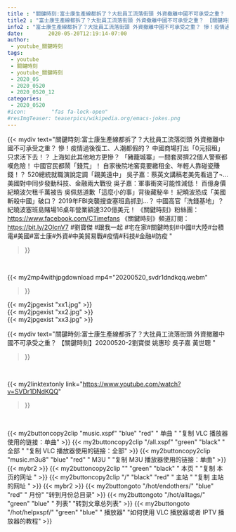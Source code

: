 ```yaml
---
title : "關鍵時刻:富士康生產線都拆了？大批員工流落街頭 外資撤離中國不可承受之重？ 【關鍵時刻】20200520-2劉寶傑 姚惠珍 吳子嘉 黃世聰 "
title2 : "富士康生產線都拆了？大批員工流落街頭 外資撤離中國不可承受之重？ 【關鍵時刻】20200520-2劉寶傑 姚惠珍 吳子嘉 黃世聰 "
info2 : "富士康生產線都拆了？大批員工流落街頭 外資撤離中國不可承受之重？ 慘！疫情過後復工、人潮都假的？ 中國商場打出「0元招租」只求活下去！？ 上海如此其他地方更慘？ 「豬籠城寨」一間套房擠22個人警察都嘆危險！ 中國官民都鬧「錢荒」！ 自家後院地窖竟要繳租金、年輕人靠碰瓷賺錢！？ 520總統就職演說定調「親美遠中」 吳子嘉：蔡英文講稿老美先看過了¬… 美國對中同步發動科技、金融兩大戰役 吳子嘉：軍事衝突可能性減低！ 百億身價紀曉波欠租千萬被告 吳佩慈道歉「這麼小的事」背後藏秘辛！ 紀曉波恐成「美國斬殺中國」破口？ 2019年FBI突襲搜查塞班島抓到…？ 中國高官「洗錢基地」？ 紀曉波塞班島賭場16桌年營業額達320億美元！  《關鍵時刻》粉絲團：https://www.facebook.com/CTimefans 《關鍵時刻》頻道訂閱：https://bit.ly/2OlcnV7  #劉寶傑  #跟我一起 #宅在家#關鍵時刻#中國#大陸#台積電#美國#富士康#外資#中美貿易戰#疫情#科技#金融#防疫 "
date:        2020-05-20T12:19:14-07:00
author:
 - youtube_關鍵時刻
tags:
 - youtube
 - 關鍵時刻
 - youtube_關鍵時刻
 - 2020_05
 - 2020_0520
 - 2020_0520_12
categories:
 - 2020_0520
#icon:        "fas fa-lock-open"
#resImgTeaser: teaserpics/wikipedia.org/emacs-jokes.png
---
```


{{< mydiv text="關鍵時刻:富士康生產線都拆了？大批員工流落街頭 外資撤離中國不可承受之重？ 慘！疫情過後復工、人潮都假的？ 中國商場打出「0元招租」只求活下去！？ 上海如此其他地方更慘？ 「豬籠城寨」一間套房擠22個人警察都嘆危險！ 中國官民都鬧「錢荒」！ 自家後院地窖竟要繳租金、年輕人靠碰瓷賺錢！？ 520總統就職演說定調「親美遠中」 吳子嘉：蔡英文講稿老美先看過了¬… 美國對中同步發動科技、金融兩大戰役 吳子嘉：軍事衝突可能性減低！ 百億身價紀曉波欠租千萬被告 吳佩慈道歉「這麼小的事」背後藏秘辛！ 紀曉波恐成「美國斬殺中國」破口？ 2019年FBI突襲搜查塞班島抓到…？ 中國高官「洗錢基地」？ 紀曉波塞班島賭場16桌年營業額達320億美元！  《關鍵時刻》粉絲團：https://www.facebook.com/CTimefans 《關鍵時刻》頻道訂閱：https://bit.ly/2OlcnV7  #劉寶傑  #跟我一起 #宅在家#關鍵時刻#中國#大陸#台積電#美國#富士康#外資#中美貿易戰#疫情#科技#金融#防疫 "
>}}
<br>


{{< my2mp4withjpgdownload mp4="20200520_svdr1dndkqq.webm"
>}}

{{< my2jpgexist "xx1.jpg" >}}<br>
{{< my2jpgexist "xx2.jpg" >}}<br>
{{< my2jpgexist "xx3.jpg" >}}<br>



{{< mydiv text="關鍵時刻:富士康生產線都拆了？大批員工流落街頭 外資撤離中國不可承受之重？ 【關鍵時刻】20200520-2劉寶傑 姚惠珍 吳子嘉 黃世聰 "
>}}
<br>

{{< my2linktextonly link="https://www.youtube.com/watch?v=SVDr1DNdKQQ"
>}}


<br>

{{< my2buttoncopy2clip "music.xspf"        "blue"   "red"    " 单曲 "  "复制 VLC 播放器使用的链接：单曲" >}} {{< my2buttoncopy2clip "/all.xspf"         "green"  "black"  " 全部 "  "复制 VLC 播放器使用的链接：全部" >}} {{< my2buttoncopy2clip "music.m3u8"        "blue"   "red"    " M3U  "    "复制 M3U 播放器使用的链接：单曲" >}} {{< mybr2 >}} {{< my2buttoncopy2clip ""                  "green"  "black"  " 本页 "    "复制 本页的网址 " >}} {{< my2buttoncopy2clip "/"                 "black"  "red"    " 主站 "    "复制 主站的网址 " >}} {{< mybr2 >}} {{< my2buttongoto      "/hot/endothers/"   "blue"   "red"    " 月份"   "转到月份总目录" >}} {{< my2buttongoto      "/hot/alltags/"     "green"  "blue"   " 列表"   "转到文章总列表" >}} {{< my2buttongoto      "/hot/helpxspf/"    "green"  "blue"   " 播放器" "如何使用 VLC 播放器或者 IPTV 播放器的教程" >}} 
